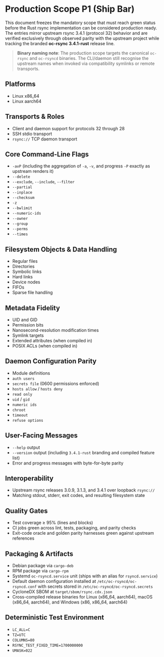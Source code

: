 # Production Scope P1 (Ship Bar)

This document freezes the mandatory scope that must reach green status before the Rust rsync implementation can be considered production ready. The entries mirror upstream rsync 3.4.1 (protocol 32) behavior and are verified exclusively through observed parity with the upstream project while tracking the branded **oc-rsync 3.4.1-rust** release line.

> **Binary naming note**: The production scope targets the canonical
> `oc-rsync` and `oc-rsyncd` binaries. The CLI/daemon still recognise the
> upstream names when invoked via compatibility symlinks or remote transports.

## Platforms
- Linux x86_64
- Linux aarch64

## Transports & Roles
- Client and daemon support for protocols 32 through 28
- SSH stdio transport
- `rsync://` TCP daemon transport

## Core Command-Line Flags
- `-avP` (including the aggregation of `-a`, `-v`, and progress `-P` exactly as upstream renders it)
- `--delete`
- `--exclude`, `--include`, `--filter`
- `--partial`
- `--inplace`
- `--checksum`
- `-z`
- `--bwlimit`
- `--numeric-ids`
- `--owner`
- `--group`
- `--perms`
- `--times`

## Filesystem Objects & Data Handling
- Regular files
- Directories
- Symbolic links
- Hard links
- Device nodes
- FIFOs
- Sparse file handling

## Metadata Fidelity
- UID and GID
- Permission bits
- Nanosecond-resolution modification times
- Symlink targets
- Extended attributes (when compiled in)
- POSIX ACLs (when compiled in)

## Daemon Configuration Parity
- Module definitions
- `auth users`
- `secrets file` (0600 permissions enforced)
- `hosts allow` / `hosts deny`
- `read only`
- `uid` / `gid`
- `numeric ids`
- `chroot`
- `timeout`
- `refuse options`

## User-Facing Messages
- `--help` output
- `--version` output (including `3.4.1-rust` branding and compiled feature list)
- Error and progress messages with byte-for-byte parity

## Interoperability
- Upstream rsync releases 3.0.9, 3.1.3, and 3.4.1 over loopback `rsync://`
- Matching stdout, stderr, exit codes, and resulting filesystem state

## Quality Gates
- Test coverage ≥ 95% (lines and blocks)
- CI jobs green across lint, tests, packaging, and parity checks
- Exit-code oracle and golden parity harnesses green against upstream references

## Packaging & Artifacts
- Debian package via `cargo-deb`
- RPM package via `cargo-rpm`
- Systemd `oc-rsyncd.service` unit (ships with an alias for `rsyncd.service`)
- Default daemon configuration installed at `/etc/oc-rsyncd/oc-rsyncd.conf` with secrets stored in `/etc/oc-rsyncd/oc-rsyncd.secrets`
- CycloneDX SBOM at `target/sbom/rsync.cdx.json`
- Cross-compiled release binaries for Linux (x86_64, aarch64), macOS (x86_64, aarch64), and Windows (x86, x86_64, aarch64)

## Deterministic Test Environment
- `LC_ALL=C`
- `TZ=UTC`
- `COLUMNS=80`
- `RSYNC_TEST_FIXED_TIME=1700000000`
- `UMASK=022`

